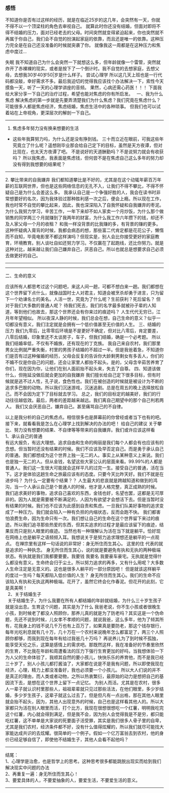 ### 感悟  
不知道你是否有过这样的经历，就是在临近25岁的这几年，会突然有一天，你就不得不以一个顶梁柱的角色去审视自己。
就算此时你还没有结婚，但面对即将不得不结婚的压力，面对已经老去的父母。时间突然就变得紧迫起来，你也突然就不再属于你自己，我们会不自觉的扮演起家庭的依靠，而且还是唯一的依靠。这种压力完全是在自己还没准备的时候就突袭了你。
就像我这一周都是在这种压力和焦虑中度过...

失眠
我不知道自己为什么会突然一下就想这么多，但年龄就像一个雷管，突然就炸开了赤裸裸的现实，或者是按下了一个倒计时。我不自觉的去想家庭，去想父母，去想我30岁40岁50|岁是什么样子。
尝试心理学
所以这几天上班也是一行代码都没敲，幸好需求不多。最后我迫切的觉得我应该找个办法解决一下，索性今天摸鱼一天，听了一天的心理学讲座的音频。
果然，心病还需心药医！！！
下面我给大家分享一下自己的治疗过程，希望也能对焦虑的你有所启发。
 
一、我为什么焦虑
解决焦虑的第一步就是先要弄清楚我们为什么焦虑？我们究竟在焦虑什么？可能很多人都是焦虑经济，焦虑结婚，焦虑生活中的各种琐事。
但我们也可以试着站在上帝视角，更深层次的解剖一下自己。  

----------------

1. 焦虑多年努力没有换来想要的生活
- 这些年我算努力吗，为什么还是没有挣到钱。
三十而立近在眼前，可我这些年究竟立了什么呢？遥想刚毕业那会给自己定下的目标，虽然是天方夜谭，但对比现在，也太天方夜谭了吧。
不是说好的天道酬勤吗？不是说努力就会有收获吗？
所以我焦虑，我表面是焦虑钱，但何尝不是在焦虑自己这么多年的努力却没有得到我想要的结果呢？  

----------------

2. 攀比带来的自我嫌弃
我们都知道攀比是不好的，尤其是在这个动辄年薪百万年薪的互联网世界，但也是这些网络信息的无孔不入，让我们不得不攀比，不得不怀疑自己是为什么会差这么多。
我承认自己是一个争强好胜的人，我会在读书时非常想要好的名次，因为我体验过那种胜利感一次之后，便会上瘾。所以现在工作，我也时常不自觉的攀比起来，因此，我也深深陷入了自我怀疑和自我嫌弃的枣泥。
为什么我努力学习，辛苦工作，一年下来却不如人家卖一个月炒饭，为什么那个做销售的同学两三个月就赚到了我两年的财富，为什么我工作六年攒下的钱，却还不及人家父母一个月的收租？
和我一样没背景的比我赚的多，有背景的赚的更多。这种怀疑病入膏肓的时候，我都会病态的想，那些富二代肯定都是花花公子，懒惰而不自知，毕竟电影里不都这样演吗？但现实是，别人会比你接受更好的家庭教育，环境教育。别人谈吐自如还努力学习。不仅赢在了起跑线，还比你努力。就是这种对比，越来越让我们自己嫌弃自己，厌恶自己。所以也就总是想要求自己必须去做更好的自己。


--------------------


--------------------



二、生命的意义  

应该所有人都思考过这个问题吧，来这人间一趟，可都不想白来一趟。我们都想在这个世界留下点什么，就像战国时士人对君主，知道会被烹杀却勇于进言，只为留下一个劝谏名士的美名。人活一世，究竟为了什么呢？生前获利？死后留名？
但对于我们大多数的普通人呢？
待我们死去，我们的名字最多就被孙子辈的人知道，等到他们也故去，那这个世界还会有你来过的痕迹吗？
人生代代无穷已，江月年年望相似。
所以夜深人静的时候，我们总会在想，自己生命的意义？似乎一切都没有意义，我们注定就是会拥有一个低价值甚至无价值的人生。
三、结婚的压力
我们九零后，比零零后环境是不是更好不确定，但对比八零后，肯定要差，八零后结婚，印象里还不太谈房子，车子，但我们结婚，确是一个必考题。
所以我们结婚率低，不仅有不婚族，还有现在的丁克族。
我自己来自农村，我们那里男女比例就严重失衡，村里的男孩子结婚的不超过一半。但是我爸着急，不知道你们是否有过这种催婚的经历，父母会反复的告诉你大龄剩男剩女有多丢人，你们的不婚不仅是你自己的问题，还会让家里人都抬不起头。是的，父母含辛茹苦养育了你们，现在因为你，让他们在别人面前抬不起头来，失去了自尊。
四、知道该做什么，但拖延没做后就会更加的自我嫌弃
我们擅长给自己定下很多目标，但有时候就是逃不过人性，孔子说，食色性也。我们在被创造的时候就是被设计为不断的追求多巴胺的动物。所以我们沉迷游戏，沉迷追剧。总是在周五的晚上选择放松自己。而不会因为定下了目标就去学习。
总之，我们的目标定的越美好，我们的行动往往越低效。最后，两者的差距越来越远。我们离自己期望中的那个自己判若两人。
我们又会厌恶自己，嫌弃自己。甚至痛骂自己的不自律。

以上是我分析的自己的焦虑点。相信很多也是屏幕前的你曾经或者当下也有的吧。接下来，就看看我是怎么在心理学上找到解决的办法的吧！
给自己的建议
关于攀比、努力没有想要的结果、不自律等等带来的自我嫌弃。我们或许应该这样看  
1、承认自己的普通  
有远大报负，有远大理想。追求自由和生命的绚丽是我们每个人都会有也应该有的念想。但当暂时还没有结果的时候。我们不应该及早否定自己。而是勇于承认自己的普通。我们都想成为这个世界上独一无二的人。事实上从某种意义上来说。我们也是独一无二的人。但从金钱，名望这些大家公认的层面来看。99.99%的人都是普通人。我们这一生很大可能就会这样平凡的过完一生。接受自己的普通，活在当下。这才是体验这趟生命之旅最应该有的态度。只要今天比昨天好。我们不就是在进步吗？
为什么一定要有个结果？？
人生最大的悲哀就是跨越知道和做到的鸿沟，当一个人承认自己是个普通人的时候，他才是人格完整，真正成熟的时候。
我们追求美好的事物，追求自己喜欢的东西，金钱也好，名望也罢，这都是无可厚非的。因为人就是需要被不断满足的，人因为有欲望才会想活下去。但是当暂时没有结果的时候。我们也不应该为此感到自责和焦虑。一旦我们队美好事物的追求变成了一种压力。我们就会陷入一种有负担的内缩状态，反而会跑不快。
我们都害怕浪费生命，因为生命只有一次。我们想让自己的生命在这个世界留下来过的痕迹。所以我们追寻那些热爱的东西，但其实追求的过程才是最应该留下的痕迹，结果反而只是别人眼里的痕迹。
当然也有一种理解认为活在当下就是躺平。恰好现在网络上也是躺平之语频频入耳。我想说关于是努力追求理想还是躺平的一点观点。
在禅宗里有这样一句话说的非常好：身无所住而生其心。
这里的住 代表的就是追求的一种执念。
身无所住而生其心，说的就是要避免有执和无执的两种极端状态。有执就是我们我都要要要。我要钱 我要名 我要豪车豪宅。无执就是觉得什么都没有意义。生命终会归于尘土。所以努力追求的再多，又有什么用呢？大多数人生命注定是无意义的。这也是很多人躺平的一部分原因吧！
但是就该这样躺平的度过一生吗？每天都陷入低价值的人生？
身无所住而生其心。我们的生命不应该陷入有执和无执这两种极端。花开了，虽然它终会化作春泥。但花开的此刻，它是真美啊！  
 
2、关于结婚生子   
 
关于结婚生子，为什么我要在所有人都结婚的年龄就结婚，为什么三十岁生孩子就是没出息。生育这个问题，其实是为了什么 我爸老说，你不生小孩或者很晚生小孩，到时候老了都没人照顾你，那养儿真的就是为了防老吗？其实这是一个伪命题，先还不说到时候，儿女孝不孝顺的问题，就说我爸，这么多年，他为了倾其所有，花我身上的钱不说几千万也有上百万了，如果真是要防老，那这个钱存银行，每年光吃利息就有几十万，几十万在一个农村来说晚年怎么都富足了，两三个人照顾你都够，而我到现在每年有给过我爸几十万吗？
再说养儿为了到时候不孤独，能享受天伦之乐，这算是感情上的需求吧。那既然这样，我在准备好的节奏里欣然的生育，不比我在年龄和周遭看法的压力下强行生育更加的好吗，当我想体验一下为人父的生命体验了，我顺其自然的要小孩儿，快快乐乐的养育他，而不是我已经三十岁了，别人小孩儿都打酱油了，大家都在说是不是我有问题，所以即使我现在经济，心理，精力上都没准备好，我也必须要一个小孩儿。
所以大人们说的并不是真正的理由，而人类或者动物，之所以热衷繁衍，最原始的动力是想把自己的基因流下去，是想在这个世界上留下一点记忆。
为别人而活。尤其是在农村，很多人一辈子就认识村里那些人，祖祖辈辈就只见过那些活法，在他们眼里，多少岁结婚，多少岁生孩子，这辈子就这么过去了。但是但凡有一点出格，那在其他人眼里就会抬不起头，因为，其他人出现意外的时候，自己也是这样看其他人的。所以大家都只为活在别人眼里而活，打个比方，我现在很想很想吃一个红薯，明明我吃完这个红薯，内心就会得到满足，但是我不会，因为别人会觉得我是不是穷，都只能吃红薯，这不单单是大家说的死要面子活受罪，其实是我们很多人骨子里的自卑，尤其是我们农村，经济条件都不好，没有什么值得炫耀的，所以我们就尽可能找大家能达成共识的去炫耀。很简单的一个例子。假如一个亿万富翁去到农村，他的身价已经足够自信了，即使他不结婚生子，其他人会看不起他吗？

------------------

结尾：  
1、心理学是治愈，也是哲学上的思考。这种思考很多都能跳脱出现实而给到我们解决现实中问题的办法  
2、再重复一遍：身无所住而生其心！  
3、要爱具体的人，不要爱抽象的人，要爱生活，不要爱生活的意义。  

--------------------
